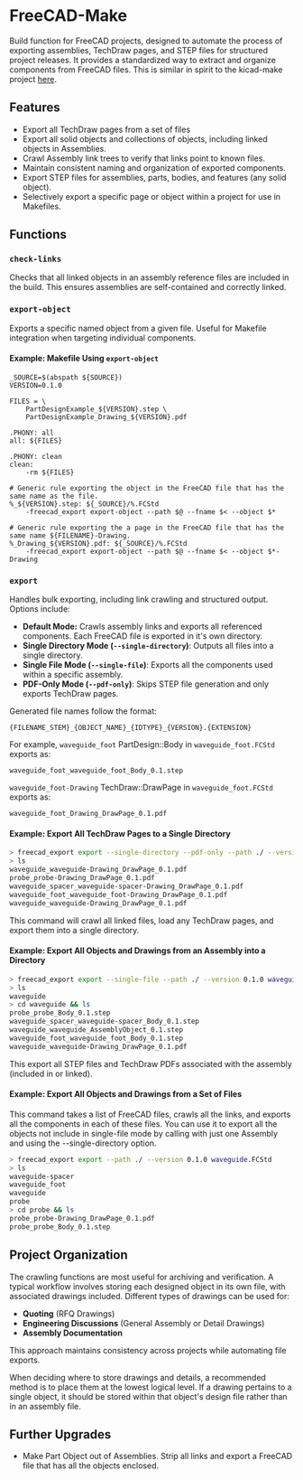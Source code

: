 # FreeCAD-Make

Build function for FreeCAD projects, designed to automate the process of exporting assemblies, TechDraw pages, and STEP files for structured project releases. It provides a standardized way to extract and organize components from FreeCAD files. This is similar in spirit to the kicad-make project [here](www.github.com/snhobbs/kicad-make).

## Features
+ Export all TechDraw pages from a set of files
+ Export all solid objects and collections of objects, including linked objects in Assemblies.
+ Crawl Assembly link trees to verify that links point to known files.
+ Maintain consistent naming and organization of exported components.
+ Export STEP files for assemblies, parts, bodies, and features (any solid object).
+ Selectively export a specific page or object within a project for use in Makefiles.


## Functions
### `check-links`
Checks that all linked objects in an assembly reference files are included in the build. This ensures assemblies are self-contained and correctly linked.

### `export-object`
Exports a specific named object from a given file. Useful for Makefile integration when targeting individual components.

#### Example: Makefile Using `export-object`
```make
_SOURCE=$(abspath ${SOURCE})
VERSION=0.1.0

FILES = \
    PartDesignExample_${VERSION}.step \
    PartDesignExample_Drawing_${VERSION}.pdf

.PHONY: all
all: ${FILES}

.PHONY: clean
clean:
    -rm ${FILES}

# Generic rule exporting the object in the FreeCAD file that has the same name as the file.
%_${VERSION}.step: ${_SOURCE}/%.FCStd
    -freecad_export export-object --path $@ --fname $< --object $*

# Generic rule exporting the a page in the FreeCAD file that has the same name ${FILENAME}-Drawing.
%_Drawing_${VERSION}.pdf: ${_SOURCE}/%.FCStd
    -freecad_export export-object --path $@ --fname $< --object $*-Drawing
```

### `export`
Handles bulk exporting, including link crawling and structured output. Options include:
- **Default Mode:** Crawls assembly links and exports all referenced components. Each FreeCAD file is exported in it's own directory.
- **Single Directory Mode (`--single-directory`)**: Outputs all files into a single directory.
- **Single File Mode (`--single-file`)**: Exports all the components used within a specific assembly.
- **PDF-Only Mode (`--pdf-only`)**: Skips STEP file generation and only exports TechDraw pages.

Generated file names follow the format:
```
{FILENAME_STEM}_{OBJECT_NAME}_{IDTYPE}_{VERSION}.{EXTENSION}
```
For example, `waveguide_foot` PartDesign::Body in `waveguide_foot.FCStd` exports as:
```
waveguide_foot_waveguide_foot_Body_0.1.step
```
`waveguide_foot-Drawing` TechDraw::DrawPage in `waveguide_foot.FCStd` exports as:
```
waveguide_foot_Drawing_DrawPage_0.1.pdf
```

#### Example: Export All TechDraw Pages to a Single Directory
```sh
> freecad_export export --single-directory --pdf-only --path ./ --version 0.1.0 waveguide.FCStd
> ls
waveguide_waveguide-Drawing_DrawPage_0.1.pdf
probe_probe-Drawing_DrawPage_0.1.pdf
waveguide_spacer_waveguide-spacer-Drawing_DrawPage_0.1.pdf
waveguide_foot_waveguide_foot-Drawing_DrawPage_0.1.pdf
waveguide_waveguide-Drawing_DrawPage_0.1.pdf
```
This command will crawl all linked files, load any TechDraw pages, and export them into a single directory.


#### Example: Export All Objects and Drawings from an Assembly into a Directory
```sh
> freecad_export export --single-file --path ./ --version 0.1.0 waveguide.FCStd
> ls
waveguide
> cd waveguide && ls
probe_probe_Body_0.1.step
waveguide_spacer_waveguide-spacer_Body_0.1.step
waveguide_waveguide_AssemblyObject_0.1.step
waveguide_foot_waveguide_foot_Body_0.1.step
waveguide_waveguide-Drawing_DrawPage_0.1.pdf
```
This export all STEP files and TechDraw PDFs associated with the assembly (included in or linked).

#### Example: Export All Objects and Drawings from a Set of Files

This command takes a list of FreeCAD files, crawls all the links, and exports
all the components in each of these files. You can use it to export all the objects not include in single-file mode by calling with just one Assembly and using the --single-directory option.

```sh
> freecad_export export --path ./ --version 0.1.0 waveguide.FCStd
> ls
waveguide-spacer
waveguide_foot
waveguide
probe
> cd probe && ls
probe_probe-Drawing_DrawPage_0.1.pdf
probe_probe_Body_0.1.step
```

## Project Organization
The crawling functions are most useful for archiving and verification. A typical workflow involves storing each designed object in its own file, with associated drawings included. Different types of drawings can be used for:
- **Quoting** (RFQ Drawings)
- **Engineering Discussions** (General Assembly or Detail Drawings)
- **Assembly Documentation**

This approach maintains consistency across projects while automating file exports.

When deciding where to store drawings and details, a recommended method is to place them at the lowest logical level. If a drawing pertains to a single object, it should be stored within that object's design file rather than in an assembly file.


## Further Upgrades
+ Make Part Object out of Assemblies. Strip all links and export a FreeCAD file that has all the objects enclosed.

